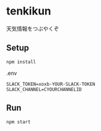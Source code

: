 # tenkikun
天気情報をつぶやくぞ
## Setup
```
npm install
```
.env
```:json
SLACK_TOKEN=xoxb-YOUR-SLACK-TOKEN
SLACK_CHANNEL=CYOURCHANNELID
```
## Run
```
npm start
```
